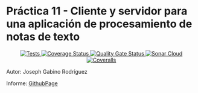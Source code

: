 # Práctica 11 - Cliente y servidor para una aplicación de procesamiento de notas de texto

<p align="center">
    <a href="https://github.com/ULL-ESIT-INF-DSI-2122/ull-esit-inf-dsi-21-22-prct09-filesystem-notes-app-alu0101329161/actions/workflows/node.js.yml">
        <img alt="Tests" src="https://github.com/ULL-ESIT-INF-DSI-2122/ull-esit-inf-dsi-21-22-prct09-filesystem-notes-app-alu0101329161/actions/workflows/node.js.yml/badge.svg?branch=main">
    </a>
    <a href='https://coveralls.io/github/ULL-ESIT-INF-DSI-2122/ull-esit-inf-dsi-21-22-prct11-async-sockets-alu0101329161?branch=main'>
        <img src='https://coveralls.io/repos/github/ULL-ESIT-INF-DSI-2122/ull-esit-inf-dsi-21-22-prct11-async-sockets-alu0101329161/badge.svg?branch=main' alt='Coverage Status' />
    </a>
    <a href='https://sonarcloud.io/summary/new_code?id=ULL-ESIT-INF-DSI-2122_ull-esit-inf-dsi-21-22-prct11-async-sockets-alu0101329161'>
        <img src='https://sonarcloud.io/api/project_badges/measure?project=ULL-ESIT-INF-DSI-2122_ull-esit-inf-dsi-21-22-prct11-async-sockets-alu0101329161&metric=alert_status' alt='Quality Gate Status' />
    </a>
        <a href='https://github.com/ULL-ESIT-INF-DSI-2122/ull-esit-inf-dsi-21-22-prct11-async-sockets-alu0101329161/actions/workflows/sonarCloud.yml'>
        <img src='https://github.com/ULL-ESIT-INF-DSI-2122/ull-esit-inf-dsi-21-22-prct11-async-sockets-alu0101329161/actions/workflows/sonarCloud.yml/badge.svg' alt='Sonar Cloud' />
    </a>
        </a>
        <a href='https://github.com/ULL-ESIT-INF-DSI-2122/ull-esit-inf-dsi-21-22-prct11-async-sockets-alu0101329161/actions/workflows/coveralls.yml'>
        <img src='https://github.com/ULL-ESIT-INF-DSI-2122/ull-esit-inf-dsi-21-22-prct11-async-sockets-alu0101329161/actions/workflows/coveralls.yml/badge.svg' alt='Coveralls' />
    </a>
</p>

Autor: Joseph Gabino Rodríguez

Informe: [GithubPage](https://ull-esit-inf-dsi-2122.github.io/ull-esit-inf-dsi-21-22-prct11-async-sockets-alu0101329161/)
